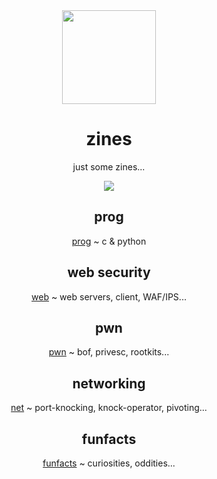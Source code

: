 <div align="center">
  <img src="https://i.giphy.com/media/IbsQK6hbhJnuBqxzl5/source.gif" width="150"></img>
  <h1>zines</h1>
  <p>just some zines...<br></p>
  <img src="https://i.imgur.com/EqzIoku.png"></img>

## prog
[prog](prog/README.md) ~ c & python

## web security
[web](web/README.md) ~ web servers, client, WAF/IPS...

## pwn
[pwn](pwn/README.md) ~ bof, privesc, rootkits...

## networking
[net](net/README.md) ~ port-knocking, knock-operator, pivoting...

## funfacts
[funfacts](funfacts) ~ curiosities, oddities...
